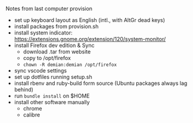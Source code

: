 Notes from last computer provision

- set up keyboard layout as English (intl., with AltGr dead keys)
- install packages from provision.sh
- install system indicator: https://extensions.gnome.org/extension/120/system-monitor/
- install Firefox dev edition & Sync
    - download .tar from website
    - copy to /opt/firefox
    - `chown -R demian:demian /opt/firefox`
- sync vscode settings
- set up dotfiles running setup.sh
- install rbenv and ruby-build form source (Ubuntu packages always lag behind)
- run `bundle install` on $HOME
- install other software manually
  - chrome
  - calibre
